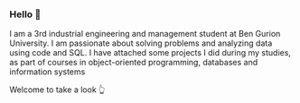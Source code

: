 ### Hello 👋

<!--
**gilbiton1/gilbiton1** is a ✨ _special_ ✨ repository because its `README.md` (this file) appears on your GitHub profile.


-->
I am a 3rd industrial engineering and management student at Ben Gurion University. 
I am passionate about solving problems and analyzing data using code and SQL.
I have attached some projects I did during my studies, as part of courses in object-oriented programming, databases and information systems 

Welcome to take a look :point_up_2:



